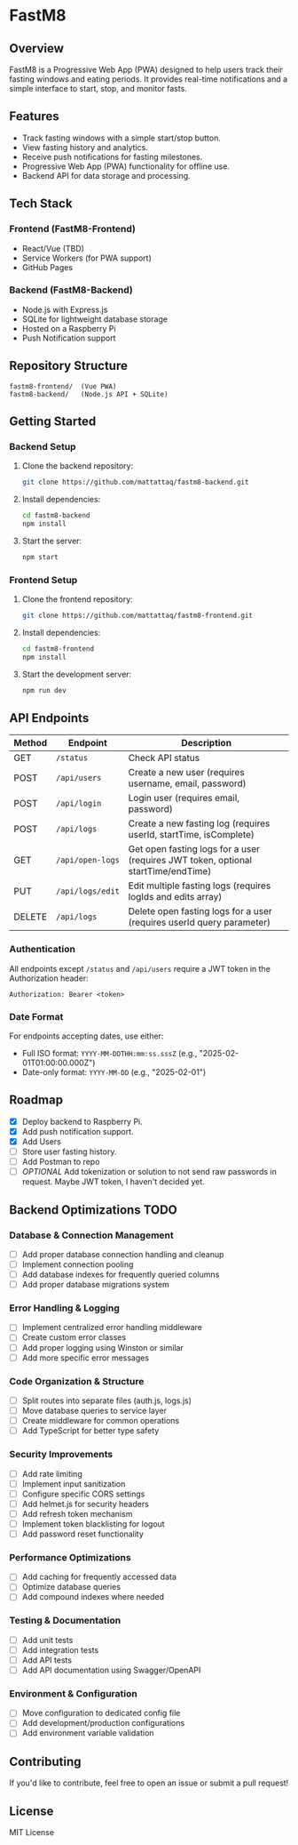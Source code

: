# FastM8

## Overview

FastM8 is a Progressive Web App (PWA) designed to help users track their fasting windows and eating periods. It provides real-time notifications and a simple interface to start, stop, and monitor fasts.

## Features

- Track fasting windows with a simple start/stop button.
- View fasting history and analytics.
- Receive push notifications for fasting milestones.
- Progressive Web App (PWA) functionality for offline use.
- Backend API for data storage and processing.

## Tech Stack

### Frontend (FastM8-Frontend)

- React/Vue (TBD)
- Service Workers (for PWA support)
- GitHub Pages

### Backend (FastM8-Backend)

- Node.js with Express.js
- SQLite for lightweight database storage
- Hosted on a Raspberry Pi
- Push Notification support

## Repository Structure

```
fastm8-frontend/  (Vue PWA)
fastm8-backend/   (Node.js API + SQLite)
```

## Getting Started

### Backend Setup

1. Clone the backend repository:
   ```sh
   git clone https://github.com/mattattaq/fastm8-backend.git
   ```
2. Install dependencies:
   ```sh
   cd fastm8-backend
   npm install
   ```
3. Start the server:
   ```sh
   npm start
   ```

### Frontend Setup

1. Clone the frontend repository:
   ```sh
   git clone https://github.com/mattattaq/fastm8-frontend.git
   ```
2. Install dependencies:
   ```sh
   cd fastm8-frontend
   npm install
   ```
3. Start the development server:
   ```sh
   npm run dev
   ```

## API Endpoints

| Method | Endpoint         | Description                                                                       |
| ------ | ---------------- | --------------------------------------------------------------------------------- |
| GET    | `/status`        | Check API status                                                                  |
| POST   | `/api/users`     | Create a new user (requires username, email, password)                            |
| POST   | `/api/login`     | Login user (requires email, password)                                             |
| POST   | `/api/logs`      | Create a new fasting log (requires userId, startTime, isComplete)                 |
| GET    | `/api/open-logs` | Get open fasting logs for a user (requires JWT token, optional startTime/endTime) |
| PUT    | `/api/logs/edit` | Edit multiple fasting logs (requires logIds and edits array)                      |
| DELETE | `/api/logs`      | Delete open fasting logs for a user (requires userId query parameter)             |

### Authentication

All endpoints except `/status` and `/api/users` require a JWT token in the Authorization header:

```
Authorization: Bearer <token>
```

### Date Format

For endpoints accepting dates, use either:

- Full ISO format: `YYYY-MM-DDTHH:mm:ss.sssZ` (e.g., "2025-02-01T01:00:00.000Z")
- Date-only format: `YYYY-MM-DD` (e.g., "2025-02-01")

## Roadmap

- [x] Deploy backend to Raspberry Pi.
- [x] Add push notification support.
- [x] Add Users
- [ ] Store user fasting history.
- [ ] Add Postman to repo
- [ ] _OPTIONAL_ Add tokenization or solution to not send raw passwords in request. Maybe JWT token, I haven't decided yet.

## Backend Optimizations TODO

### Database & Connection Management

- [ ] Add proper database connection handling and cleanup
- [ ] Implement connection pooling
- [ ] Add database indexes for frequently queried columns
- [ ] Add proper database migrations system

### Error Handling & Logging

- [ ] Implement centralized error handling middleware
- [ ] Create custom error classes
- [ ] Add proper logging using Winston or similar
- [ ] Add more specific error messages

### Code Organization & Structure

- [ ] Split routes into separate files (auth.js, logs.js)
- [ ] Move database queries to service layer
- [ ] Create middleware for common operations
- [ ] Add TypeScript for better type safety

### Security Improvements

- [ ] Add rate limiting
- [ ] Implement input sanitization
- [ ] Configure specific CORS settings
- [ ] Add helmet.js for security headers
- [ ] Add refresh token mechanism
- [ ] Implement token blacklisting for logout
- [ ] Add password reset functionality

### Performance Optimizations

- [ ] Add caching for frequently accessed data
- [ ] Optimize database queries
- [ ] Add compound indexes where needed

### Testing & Documentation

- [ ] Add unit tests
- [ ] Add integration tests
- [ ] Add API tests
- [ ] Add API documentation using Swagger/OpenAPI

### Environment & Configuration

- [ ] Move configuration to dedicated config file
- [ ] Add development/production configurations
- [ ] Add environment variable validation

## Contributing

If you'd like to contribute, feel free to open an issue or submit a pull request!

## License

MIT License
